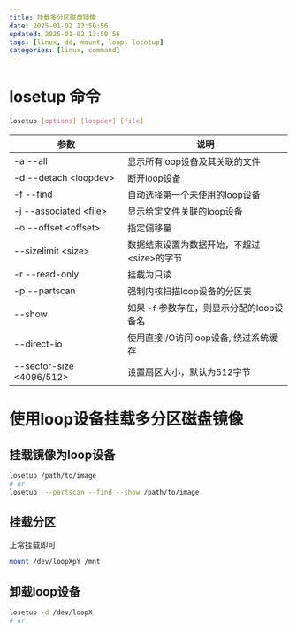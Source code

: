 ```yaml
---
title: 挂载多分区磁盘镜像
date: 2025-01-02 13:50:56
updated: 2025-01-02 13:50:56
tags: [linux, dd, mount, loop, losetup]
categories: [linux, command]
---
```

# losetup 命令
```bash
losetup [options] [loopdev] [file]
```
参数|说明
-|-
-a --all|显示所有loop设备及其关联的文件
-d --detach \<loopdev>|断开loop设备
-f --find|自动选择第一个未使用的loop设备
-j --associated \<file>|显示给定文件关联的loop设备
-o --offset \<offset>|指定偏移量
--sizelimit \<size>|数据结束设置为数据开始，不超过\<size>的字节
-r --read-only|挂载为只读
-p --partscan|强制内核扫描loop设备的分区表
--show|如果 `-f` 参数存在，则显示分配的loop设备名
--direct-io|使用直接I/O访问loop设备, 绕过系统缓存
--sector-size \<4096/512>|设置扇区大小，默认为512字节

# 使用loop设备挂载多分区磁盘镜像
## 挂载镜像为loop设备
```bash
losetup /path/to/image
# or
losetup  --partscan --find --show /path/to/image
```

## 挂载分区
正常挂载即可
```bash
mount /dev/loopXpY /mnt
```

## 卸载loop设备
```bash
losetup -d /dev/loopX
# or

```